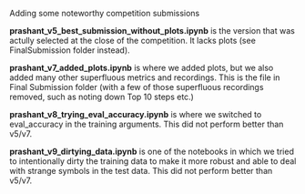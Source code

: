 Adding some noteworthy competition submissions

**prashant_v5_best_submission_without_plots.ipynb** is the version that was actully selected at the close of the competition. It lacks plots (see FinalSubmission folder instead).

**prashant_v7_added_plots.ipynb** is where we added plots, but we also added many other superfluous metrics and recordings. This is the file in Final Submission folder (with a few of those superfluous recordings removed, such as noting down Top 10 steps etc.)

**prashant_v8_trying_eval_accuracy.ipynb** is where we switched to eval_accuracy in the training arguments. This did not perform better than v5/v7.

**prashant_v9_dirtying_data.ipynb** is one of the notebooks in which we tried to intentionally dirty the training data to make it more robust and able to deal with strange symbols in the test data. This did not perform better than v5/v7.
